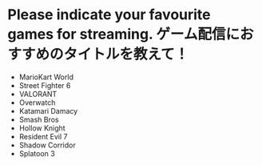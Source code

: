 # Please indicate your favourite games for streaming. ゲーム配信におすすめのタイトルを教えて！

- MarioKart World
- Street Fighter 6
- VALORANT
- Overwatch
- Katamari Damacy
- Smash Bros
- Hollow Knight
- Resident Evil 7
- Shadow Corridor
- Splatoon 3
